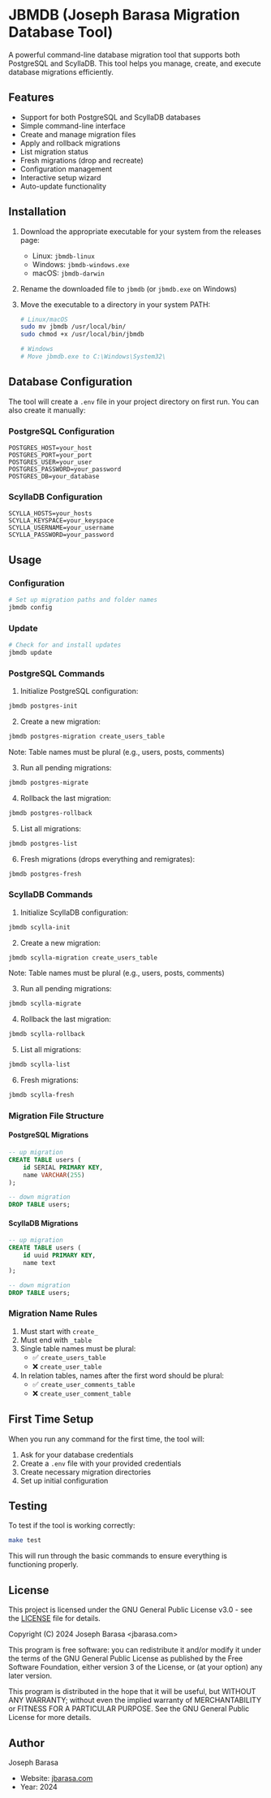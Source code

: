 # JBMDB (Joseph Barasa Migration Database Tool)

A powerful command-line database migration tool that supports both PostgreSQL and ScyllaDB. This tool helps you manage, create, and execute database migrations efficiently.

## Features

- Support for both PostgreSQL and ScyllaDB databases
- Simple command-line interface
- Create and manage migration files
- Apply and rollback migrations
- List migration status
- Fresh migrations (drop and recreate)
- Configuration management
- Interactive setup wizard
- Auto-update functionality

## Installation

1. Download the appropriate executable for your system from the releases page:
   - Linux: `jbmdb-linux`
   - Windows: `jbmdb-windows.exe`
   - macOS: `jbmdb-darwin`

2. Rename the downloaded file to `jbmdb` (or `jbmdb.exe` on Windows)

3. Move the executable to a directory in your system PATH:
   ```bash
   # Linux/macOS
   sudo mv jbmdb /usr/local/bin/
   sudo chmod +x /usr/local/bin/jbmdb

   # Windows
   # Move jbmdb.exe to C:\Windows\System32\
   ```

## Database Configuration

The tool will create a `.env` file in your project directory on first run. You can also create it manually:

### PostgreSQL Configuration
```env
POSTGRES_HOST=your_host
POSTGRES_PORT=your_port
POSTGRES_USER=your_user
POSTGRES_PASSWORD=your_password
POSTGRES_DB=your_database
```

### ScyllaDB Configuration
```env
SCYLLA_HOSTS=your_hosts
SCYLLA_KEYSPACE=your_keyspace
SCYLLA_USERNAME=your_username
SCYLLA_PASSWORD=your_password
```

## Usage

### Configuration
```bash
# Set up migration paths and folder names
jbmdb config
```

### Update
```bash
# Check for and install updates
jbmdb update
```

### PostgreSQL Commands

1. Initialize PostgreSQL configuration:
```bash
jbmdb postgres-init
```

2. Create a new migration:
```bash
jbmdb postgres-migration create_users_table
```
Note: Table names must be plural (e.g., users, posts, comments)

3. Run all pending migrations:
```bash
jbmdb postgres-migrate
```

4. Rollback the last migration:
```bash
jbmdb postgres-rollback
```

5. List all migrations:
```bash
jbmdb postgres-list
```

6. Fresh migrations (drops everything and remigrates):
```bash
jbmdb postgres-fresh
```

### ScyllaDB Commands

1. Initialize ScyllaDB configuration:
```bash
jbmdb scylla-init
```

2. Create a new migration:
```bash
jbmdb scylla-migration create_users_table
```
Note: Table names must be plural (e.g., users, posts, comments)

3. Run all pending migrations:
```bash
jbmdb scylla-migrate
```

4. Rollback the last migration:
```bash
jbmdb scylla-rollback
```

5. List all migrations:
```bash
jbmdb scylla-list
```

6. Fresh migrations:
```bash
jbmdb scylla-fresh
```

### Migration File Structure

#### PostgreSQL Migrations
```sql
-- up migration
CREATE TABLE users (
    id SERIAL PRIMARY KEY,
    name VARCHAR(255)
);

-- down migration
DROP TABLE users;
```

#### ScyllaDB Migrations
```sql
-- up migration
CREATE TABLE users (
    id uuid PRIMARY KEY,
    name text
);

-- down migration
DROP TABLE users;
```

### Migration Name Rules

1. Must start with `create_`
2. Must end with `_table`
3. Single table names must be plural:
   - ✅ `create_users_table`
   - ❌ `create_user_table`
4. In relation tables, names after the first word should be plural:
   - ✅ `create_user_comments_table`
   - ❌ `create_user_comment_table`

## First Time Setup

When you run any command for the first time, the tool will:
1. Ask for your database credentials
2. Create a `.env` file with your provided credentials
3. Create necessary migration directories
4. Set up initial configuration

## Testing

To test if the tool is working correctly:
```bash
make test
```

This will run through the basic commands to ensure everything is functioning properly.

## License

This project is licensed under the GNU General Public License v3.0 - see the [LICENSE](LICENSE) file for details.

Copyright (C) 2024 Joseph Barasa <jbarasa.com>

This program is free software: you can redistribute it and/or modify
it under the terms of the GNU General Public License as published by
the Free Software Foundation, either version 3 of the License, or
(at your option) any later version.

This program is distributed in the hope that it will be useful,
but WITHOUT ANY WARRANTY; without even the implied warranty of
MERCHANTABILITY or FITNESS FOR A PARTICULAR PURPOSE. See the
GNU General Public License for more details.

## Author

Joseph Barasa
- Website: [jbarasa.com](https://jbarasa.com)
- Year: 2024

